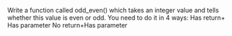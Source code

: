  Write a function called odd_even() which takes an integer value and tells whether this value is even or odd. You need to do it in 4 ways:
Has return+ Has parameter
No return+Has parameter